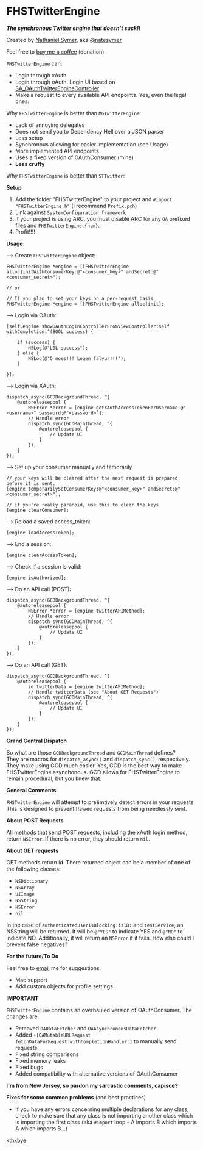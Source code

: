FHSTwitterEngine
================

***The synchronous Twitter engine that doesn't suck!!***

Created by [Nathaniel Symer](mailto:nate@natesymer.com), aka [@natesymer](http://twitter.com/natesymer) 

Feel free to <a href="http://natesymer.com/donate/" alt="Buy me a coffee or graphics card">buy me a coffee</a> (donation).


`FHSTwitterEngine` can:

- Login through xAuth.
- Login through oAuth. Login UI based on [SA_OAuthTwitterEngineController](https://github.com/bengottlieb/Twitter-OAuth-iPhone)
- Make a request to every available API endpoints. Yes, even the legal ones.


Why `FHSTwitterEngine` is better than `MGTwitterEngine`:

- Lack of annoying delegates
- Does not send you to Dependency Hell over a JSON parser
- Less setup
- Synchronous allowing for easier implementation (see Usage)
- More implemented API endpoints
- Uses a fixed version of OAuthConsumer (mine)
- **Less crufty**

Why `FHSTwitterEngine` is better than `STTwitter`:



**Setup**

1. Add the folder "FHSTwitterEngine" to your project and `#import "FHSTwitterEngine.h"` (I recommend `Prefix.pch`)
2. Link against `SystemConfiguration.framework`
3. If your project is using ARC, you must disable ARC for any `OA` prefixed files and `FHSTwitterEngine.{h,m}`.
4. Profit!!!!

**Usage:**

--> Create `FHSTwitterEngine` object:

    FHSTwitterEngine *engine = [[FHSTwitterEngine alloc]initWithConsumerKey:@"<consumer_key>" andSecret:@"<consumer_secret>"];
    
    // or 
    
    // If you plan to set your keys on a per-request basis
    FHSTwitterEngine *engine = [[FHSTwitterEngine alloc]init]; 
    
--> Login via OAuth:
    
    [self.engine showOAuthLoginControllerFromViewController:self withCompletion:^(BOOL success) {
        
        if (success) {
            NSLog(@"L0L success");
        } else {
            NSLog(@"O noes!!! Logen falyur!!!");
        }
       
    }];
    
--> Login via XAuth:
    
    dispatch_async(GCDBackgroundThread, ^{
    	@autoreleasepool {
    		NSError *error = [engine getXAuthAccessTokenForUsername:@"<username>" password:@"<password>"];
        	// Handle error
        	dispatch_sync(GCDMainThread, ^{
    			@autoreleasepool {
        			// Update UI
        		}
       		});
    	}
    });
    
--> Set up your consumer manually and temorarily
	
	// your keys will be cleared after the next request is prepared, before it is sent.
	[engine temporarilySetConsumerKey:@"<consumer_key>" andSecret:@"<consumer_secret>"];
	
	// if you're really paranoid, use this to clear the keys
	[engine clearConsumer];
	
--> Reload a saved access_token:

    [engine loadAccessToken];

--> End a session:

    [engine clearAccessToken];

--> Check if a session is valid:

    [engine isAuthorized];
    
--> Do an API call (POST):

    dispatch_async(GCDBackgroundThread, ^{
    	@autoreleasepool {
    		NSError *error = [engine twitterAPIMethod]; 
    		// Handle error
    		dispatch_sync(GCDMainThread, ^{
    			@autoreleasepool {
        			// Update UI
        		}
       		});
    	}
    });

--> Do an API call (GET):

    dispatch_async(GCDBackgroundThread, ^{
    	@autoreleasepool {
    		id twitterData = [engine twitterAPIMethod];
    		// Handle twitterData (see "About GET Requests")
    		dispatch_sync(GCDMainThread, ^{
    			@autoreleasepool {
        			// Update UI
        		}
       		});
    	}
    });

**Grand Central Dispatch**

So what are those `GCDBackgroundThread` and `GCDMainThread` defines?<br />
They are macros for `dispatch_async()` and `dispatch_sync()`, respectively. They make using GCD much easier. Yes, GCD is the best way to make FHSTwitterEngine asynchonous. GCD allows for FHSTwitterEngine to remain procedural, but you knew that.

**General Comments**

`FHSTwitterEngine` will attempt to preëmtively detect errors in your requests. This is designed to prevent flawed requests from being needlessly sent.

**About POST Requests**

All methods that send POST requests, including the xAuth login method, return `NSError`. If there is no error, they should return `nil`.

**About GET requests**

GET methods return id. There returned object can be a member of one of the following classes:

- `NSDictionary`
- `NSArray`
- `UIImage`
- `NSString`
- `NSError`
- `nil`

In the case of `authenticatedUserIsBlocking:isID:` and `testService`, an NSString will be returned. It will be `@"YES"` to indicate YES and `@"NO"` to indicate NO. Additionally, it will return an `NSError` if it fails. How else could I prevent false negatives?

**For the future/To Do**

Feel free to [email](mailto:nate@natesymer.com) me for suggestions.

- Mac support
- Add custom objects for profile settings

**IMPORTANT**

`FHSTwitterEngine` contains an overhauled version of OAuthConsumer. The changes are:

- Removed `OADataFetcher` and `OAAsynchronousDataFetcher`
- Added `+[OAMutableURLRequest fetchDataForRequest:withCompletionHandler:]` to manually send requests.
- Fixed string comparisons
- Fixed memory leaks
- Fixed bugs
- Added compatibility with alternative versions of OAuthConsumer

**I'm from New Jersey, so pardon my sarcastic comments, capisce?**

**Fixes for some common problems** (and best practices)

- If you have any errors concerning multiple declarations for any class, check to make sure that any class is not importing another class which is importing the first class (aka `#import` loop - A imports B which imports A which imports B...)

kthxbye


